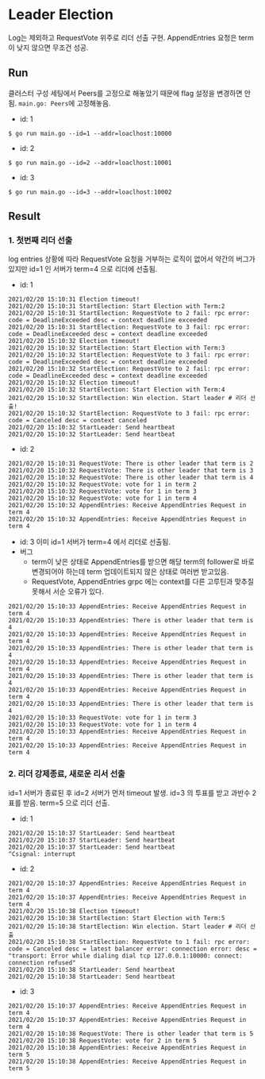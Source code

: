 # Leader Election
Log는 제외하고 RequestVote 위주로 리더 선출 구현. AppendEntries 요청은 term이 낮지 않으면 무조건 성공.

## Run
클러스터 구성 세팅에서 Peers를 고정으로 해놓았기 때문에 flag 설정을 변경하면 안됨. `main.go: Peers`에 고정해놓음.

- id: 1
```
$ go run main.go --id=1 --addr=loaclhost:10000
```

- id: 2
```
$ go run main.go --id=2 --addr=loaclhost:10001
```

- id: 3
```
$ go run main.go --id=3 --addr=loaclhost:10002
```

## Result
### 1. 첫번째 리더 선출
log entries 상황에 따라 RequestVote 요청을 거부하는 로직이 없어서 약간의 버그가 있지만 id=1 인 서버가 term=4 으로 리더에 선출됨.

- id: 1
```
2021/02/20 15:10:31 Election timeout!
2021/02/20 15:10:31 StartElection: Start Election with Term:2
2021/02/20 15:10:31 StartElection: RequestVote to 2 fail: rpc error: code = DeadlineExceeded desc = context deadline exceeded
2021/02/20 15:10:31 StartElection: RequestVote to 3 fail: rpc error: code = DeadlineExceeded desc = context deadline exceeded
2021/02/20 15:10:32 Election timeout!
2021/02/20 15:10:32 StartElection: Start Election with Term:3
2021/02/20 15:10:32 StartElection: RequestVote to 3 fail: rpc error: code = DeadlineExceeded desc = context deadline exceeded
2021/02/20 15:10:32 StartElection: RequestVote to 2 fail: rpc error: code = DeadlineExceeded desc = context deadline exceeded
2021/02/20 15:10:32 Election timeout!
2021/02/20 15:10:32 StartElection: Start Election with Term:4
2021/02/20 15:10:32 StartElection: Win election. Start leader # 리더 선출!
2021/02/20 15:10:32 StartElection: RequestVote to 3 fail: rpc error: code = Canceled desc = context canceled
2021/02/20 15:10:32 StartLeader: Send heartbeat
2021/02/20 15:10:32 StartLeader: Send heartbeat
```

- id: 2
```
2021/02/20 15:10:31 RequestVote: There is other leader that term is 2
2021/02/20 15:10:32 RequestVote: There is other leader that term is 3
2021/02/20 15:10:32 RequestVote: There is other leader that term is 4
2021/02/20 15:10:32 RequestVote: vote for 1 in term 2
2021/02/20 15:10:32 RequestVote: vote for 1 in term 3
2021/02/20 15:10:32 RequestVote: vote for 1 in term 4
2021/02/20 15:10:32 AppendEntries: Receive AppendEntries Request in term 4
2021/02/20 15:10:32 AppendEntries: Receive AppendEntries Request in term 4
```

- id: 3
이미 id=1 서버가 term=4 에서 리더로 선출됨.
- 버그
  - term이 낮은 상태로 AppendEntries를 받으면 해당 term의 follower로 바로 변경되어야 하는데 term 업데이트되지 않은 상태로 여러번 받고있음.
  - RequestVote, AppendEntries grpc 에는 context를 다른 고루틴과 맞추질 못해서 서순 오류가 있다.
```
2021/02/20 15:10:33 AppendEntries: Receive AppendEntries Request in term 4
2021/02/20 15:10:33 AppendEntries: There is other leader that term is 4
2021/02/20 15:10:33 AppendEntries: Receive AppendEntries Request in term 4
2021/02/20 15:10:33 AppendEntries: There is other leader that term is 4
2021/02/20 15:10:33 AppendEntries: Receive AppendEntries Request in term 4
2021/02/20 15:10:33 AppendEntries: There is other leader that term is 4
2021/02/20 15:10:33 AppendEntries: Receive AppendEntries Request in term 4
2021/02/20 15:10:33 AppendEntries: There is other leader that term is 4
2021/02/20 15:10:33 RequestVote: vote for 1 in term 3
2021/02/20 15:10:33 RequestVote: vote for 1 in term 4
2021/02/20 15:10:33 AppendEntries: Receive AppendEntries Request in term 4
2021/02/20 15:10:33 AppendEntries: Receive AppendEntries Request in term 4
```

### 2. 리더 강제종료, 새로운 리서 선출
id=1 서버가 종료된 후 id=2 서버가 먼저 timeout 발생. id=3 의 투표를 받고 과반수 2표를 받음. term=5 으로 리더 선출. 
- id: 1
```
2021/02/20 15:10:37 StartLeader: Send heartbeat
2021/02/20 15:10:37 StartLeader: Send heartbeat
2021/02/20 15:10:37 StartLeader: Send heartbeat
^Csignal: interrupt
```

- id: 2
```
2021/02/20 15:10:37 AppendEntries: Receive AppendEntries Request in term 4
2021/02/20 15:10:37 AppendEntries: Receive AppendEntries Request in term 4
2021/02/20 15:10:38 Election timeout!
2021/02/20 15:10:38 StartElection: Start Election with Term:5
2021/02/20 15:10:38 StartElection: Win election. Start leader # 리더 선출
2021/02/20 15:10:38 StartElection: RequestVote to 1 fail: rpc error: code = Canceled desc = latest balancer error: connection error: desc = "transport: Error while dialing dial tcp 127.0.0.1:10000: connect: connection refused"
2021/02/20 15:10:38 StartLeader: Send heartbeat
2021/02/20 15:10:38 StartLeader: Send heartbeat
```

- id: 3
```
2021/02/20 15:10:37 AppendEntries: Receive AppendEntries Request in term 4
2021/02/20 15:10:37 AppendEntries: Receive AppendEntries Request in term 4
2021/02/20 15:10:38 RequestVote: There is other leader that term is 5
2021/02/20 15:10:38 RequestVote: vote for 2 in term 5
2021/02/20 15:10:38 AppendEntries: Receive AppendEntries Request in term 5
2021/02/20 15:10:38 AppendEntries: Receive AppendEntries Request in term 5
```